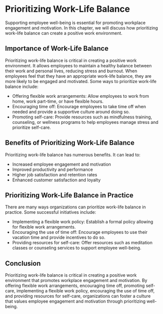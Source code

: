 # Prioritizing Work-Life Balance

Supporting employee well-being is essential for promoting workplace engagement and motivation. In this chapter, we will discuss how prioritizing work-life balance can create a positive work environment.

Importance of Work-Life Balance
-------------------------------

Prioritizing work-life balance is critical in creating a positive work environment. It allows employees to maintain a healthy balance between their work and personal lives, reducing stress and burnout. When employees feel that they have an appropriate work-life balance, they are more likely to be engaged and motivated. Some ways to prioritize work-life balance include:

* Offering flexible work arrangements: Allow employees to work from home, work part-time, or have flexible hours.
* Encouraging time off: Encourage employees to take time off when needed and provide a supportive culture around doing so.
* Promoting self-care: Provide resources such as mindfulness training, counseling, or wellness programs to help employees manage stress and prioritize self-care.

Benefits of Prioritizing Work-Life Balance
------------------------------------------

Prioritizing work-life balance has numerous benefits. It can lead to:

* Increased employee engagement and motivation
* Improved productivity and performance
* Higher job satisfaction and retention rates
* Enhanced customer satisfaction and loyalty

Prioritizing Work-Life Balance in Practice
------------------------------------------

There are many ways organizations can prioritize work-life balance in practice. Some successful initiatives include:

* Implementing a flexible work policy: Establish a formal policy allowing for flexible work arrangements.
* Encouraging the use of time off: Encourage employees to use their vacation time and provide incentives to do so.
* Providing resources for self-care: Offer resources such as meditation classes or counseling services to support employee well-being.

Conclusion
----------

Prioritizing work-life balance is critical in creating a positive work environment that promotes workplace engagement and motivation. By offering flexible work arrangements, encouraging time off, promoting self-care, implementing a flexible work policy, encouraging the use of time off, and providing resources for self-care, organizations can foster a culture that values employee engagement and motivation through prioritizing well-being.
